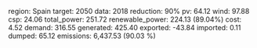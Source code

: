 region: Spain
target: 2050
data: 2018
reduction: 90%
pv: 64.12
wind: 97.88
csp: 24.06
total_power: 251.72
renewable_power: 224.13 (89.04%)
cost: 4.52
demand: 316.55
generated: 425.40
exported: -43.84
imported: 0.11
dumped: 65.12
emissions: 6,437.53 (90.03 %)
